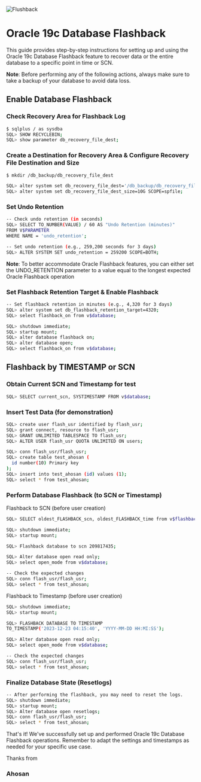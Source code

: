 ![Flushback](https://github.com/MdAhosanHabib/DatabaseFlashback_19c/assets/43145662/20ff2cf9-d892-4a6e-99ea-4d8ae3bd06f1)

# Oracle 19c Database Flashback

This guide provides step-by-step instructions for setting up and using the Oracle 19c Database Flashback feature to recover data or the entire database to a specific point in time or SCN.

**Note**: Before performing any of the following actions, always make sure to take a backup of your database to avoid data loss.

## Enable Database Flashback

### Check Recovery Area for Flashback Log
```bash
$ sqlplus / as sysdba
SQL> SHOW RECYCLEBIN;
SQL> show parameter db_recovery_file_dest;
```

### Create a Destination for Recovery Area & Configure Recovery File Destination and Size
```bash
$ mkdir /db_backup/db_recovery_file_dest

SQL> alter system set db_recovery_file_dest='/db_backup/db_recovery_file_dest' SCOPE=spfile;
SQL> alter system set db_recovery_file_dest_size=10G SCOPE=spfile;
```

### Set Undo Retention
```bash
-- Check undo retention (in seconds)
SQL> SELECT TO_NUMBER(VALUE) / 60 AS "Undo Retention (minutes)"
FROM V$PARAMETER
WHERE NAME = 'undo_retention';

-- Set undo retention (e.g., 259,200 seconds for 3 days)
SQL> ALTER SYSTEM SET undo_retention = 259200 SCOPE=BOTH;
```
**Note**: To better accommodate Oracle Flashback features, you can either set the UNDO_RETENTION parameter to a value 
equal to the longest expected Oracle Flashback operation

### Set Flashback Retention Target & Enable Flashback
```bash
-- Set flashback retention in minutes (e.g., 4,320 for 3 days)
SQL> alter system set db_flashback_retention_target=4320;
SQL> select flashback_on from v$database;

SQL> shutdown immediate;
SQL> startup mount;
SQL> alter database flashback on;
SQL> alter database open;
SQL> select flashback_on from v$database;
```

## Flashback by TIMESTAMP or SCN

### Obtain Current SCN and Timestamp for test
```bash
SQL> SELECT current_scn, SYSTIMESTAMP FROM v$database;
```

### Insert Test Data (for demonstration)
```bash
SQL> create user flash_usr identified by flash_usr;
SQL> grant connect, resource to flash_usr;
SQL> GRANT UNLIMITED TABLESPACE TO flash_usr;
SQL> ALTER USER flash_usr QUOTA UNLIMITED ON users;

SQL> conn flash_usr/flash_usr;
SQL> create table test_ahosan (
  id number(10) Primary key
);
SQL> insert into test_ahosan (id) values (1);
SQL> select * from test_ahosan;
```

### Perform Database Flashback (to SCN or Timestamp)

Flashback to SCN (before user creation)
```bash
SQL> SELECT oldest_FLASHBACK_scn, oldest_FLASHBACK_time from v$flashback_database_log;

SQL> shutdown immediate;
SQL> startup mount;

SQL> Flashback database to scn 209817435;

SQL> Alter database open read only;
SQL> select open_mode from v$database;

-- Check the expected changes
SQL> conn flash_usr/flash_usr;
SQL> select * from test_ahosan;
```

Flashback to Timestamp (before user creation)
```bash
SQL> shutdown immediate;
SQL> startup mount;

SQL> FLASHBACK DATABASE TO TIMESTAMP
TO_TIMESTAMP('2023-12-23 04:15:40', 'YYYY-MM-DD HH:MI:SS');

SQL> Alter database open read only;
SQL> select open_mode from v$database;

-- Check the expected changes
SQL> conn flash_usr/flash_usr;
SQL> select * from test_ahosan;
```

### Finalize Database State (Resetlogs)
```bash
-- After performing the flashback, you may need to reset the logs.
SQL> shutdown immediate;
SQL> startup mount;
SQL> Alter database open resetlogs;
SQL> conn flash_usr/flash_usr;
SQL> select * from test_ahosan;
```

That's it! We've successfully set up and performed Oracle 19c Database Flashback operations. 
Remember to adapt the settings and timestamps as needed for your specific use case.


Thanks from 
### Ahosan
